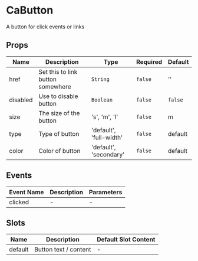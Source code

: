 # CaButton

A button for click events or links

## Props

<!-- @vuese:CaButton:props:start -->
|Name|Description|Type|Required|Default|
|---|---|---|---|---|
|href|Set this to link button somewhere|`String`|`false`|''|
|disabled|Use to disable button|`Boolean`|`false`|`false`|
|size|The size of the button|'s', 'm', 'l'|`false`|m|
|type|Type of button|'default', 'full-width'|`false`|default|
|color|Color of button|'default', 'secondary'|`false`|default|

<!-- @vuese:CaButton:props:end -->


## Events

<!-- @vuese:CaButton:events:start -->
|Event Name|Description|Parameters|
|---|---|---|
|clicked|-|-|

<!-- @vuese:CaButton:events:end -->


## Slots

<!-- @vuese:CaButton:slots:start -->
|Name|Description|Default Slot Content|
|---|---|---|
|default|Button text / content|-|

<!-- @vuese:CaButton:slots:end -->


